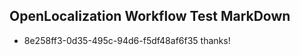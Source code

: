 ## OpenLocalization Workflow Test MarkDown
* 8e258ff3-0d35-495c-94d6-f5df48af6f35 thanks!

<!--HONumber=Sep16_HO1-->


